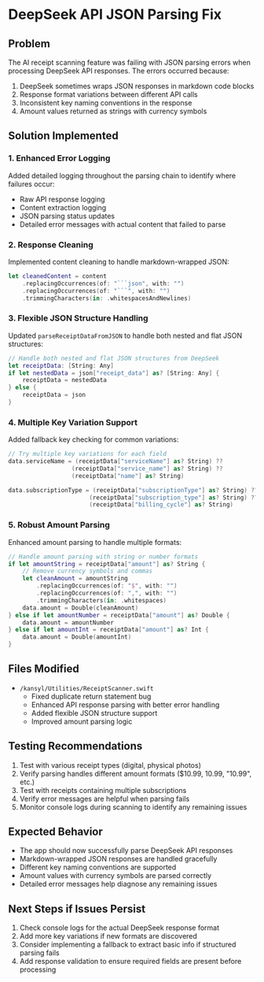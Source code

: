 # DeepSeek API JSON Parsing Fix

## Problem
The AI receipt scanning feature was failing with JSON parsing errors when processing DeepSeek API responses. The errors occurred because:
1. DeepSeek sometimes wraps JSON responses in markdown code blocks
2. Response format variations between different API calls
3. Inconsistent key naming conventions in the response
4. Amount values returned as strings with currency symbols

## Solution Implemented

### 1. Enhanced Error Logging
Added detailed logging throughout the parsing chain to identify where failures occur:
- Raw API response logging
- Content extraction logging  
- JSON parsing status updates
- Detailed error messages with actual content that failed to parse

### 2. Response Cleaning
Implemented content cleaning to handle markdown-wrapped JSON:
```swift
let cleanedContent = content
    .replacingOccurrences(of: "```json", with: "")
    .replacingOccurrences(of: "```", with: "")
    .trimmingCharacters(in: .whitespacesAndNewlines)
```

### 3. Flexible JSON Structure Handling
Updated `parseReceiptDataFromJSON` to handle both nested and flat JSON structures:
```swift
// Handle both nested and flat JSON structures from DeepSeek
let receiptData: [String: Any]
if let nestedData = json["receipt_data"] as? [String: Any] {
    receiptData = nestedData
} else {
    receiptData = json
}
```

### 4. Multiple Key Variation Support
Added fallback key checking for common variations:
```swift
// Try multiple key variations for each field
data.serviceName = (receiptData["serviceName"] as? String) ??
                  (receiptData["service_name"] as? String) ??
                  (receiptData["name"] as? String)

data.subscriptionType = (receiptData["subscriptionType"] as? String) ??
                       (receiptData["subscription_type"] as? String) ??
                       (receiptData["billing_cycle"] as? String)
```

### 5. Robust Amount Parsing
Enhanced amount parsing to handle multiple formats:
```swift
// Handle amount parsing with string or number formats
if let amountString = receiptData["amount"] as? String {
    // Remove currency symbols and commas
    let cleanAmount = amountString
        .replacingOccurrences(of: "$", with: "")
        .replacingOccurrences(of: ",", with: "")
        .trimmingCharacters(in: .whitespaces)
    data.amount = Double(cleanAmount)
} else if let amountNumber = receiptData["amount"] as? Double {
    data.amount = amountNumber
} else if let amountInt = receiptData["amount"] as? Int {
    data.amount = Double(amountInt)
}
```

## Files Modified
- `/kansyl/Utilities/ReceiptScanner.swift`
  - Fixed duplicate return statement bug
  - Enhanced API response parsing with better error handling
  - Added flexible JSON structure support
  - Improved amount parsing logic

## Testing Recommendations
1. Test with various receipt types (digital, physical photos)
2. Verify parsing handles different amount formats ($10.99, 10.99, "10.99", etc.)
3. Test with receipts containing multiple subscriptions
4. Verify error messages are helpful when parsing fails
5. Monitor console logs during scanning to identify any remaining issues

## Expected Behavior
- The app should now successfully parse DeepSeek API responses
- Markdown-wrapped JSON responses are handled gracefully
- Different key naming conventions are supported
- Amount values with currency symbols are parsed correctly
- Detailed error messages help diagnose any remaining issues

## Next Steps if Issues Persist
1. Check console logs for the actual DeepSeek response format
2. Add more key variations if new formats are discovered
3. Consider implementing a fallback to extract basic info if structured parsing fails
4. Add response validation to ensure required fields are present before processing